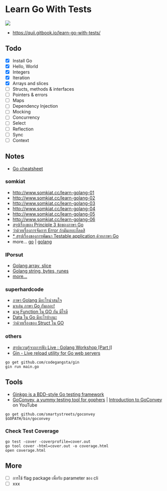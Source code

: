 # Learn Go With Tests

![](https://raw.githubusercontent.com/junlapong/learn-go-with-tests/master/red-green-blue-gophers-smaller.png)

- https://quii.gitbook.io/learn-go-with-tests/

## Todo

- [x] Install Go
- [x] Hello, World
- [x] Integers
- [x] Iteration
- [x] Arrays and slices
- [ ] Structs, methods & interfaces
- [ ] Pointers & errors
- [ ] Maps
- [ ] Dependency Injection
- [ ] Mocking
- [ ] Concurrency
- [ ] Select
- [ ] Reflection
- [ ] Sync
- [ ] Context

## Notes

- [Go cheatsheet](https://devhints.io/go)

### somkiat
- http://www.somkiat.cc/learn-golang-01
- http://www.somkiat.cc/learn-golang-02
- http://www.somkiat.cc/learn-golang-03
- http://www.somkiat.cc/learn-golang-04
- http://www.somkiat.cc/learn-golang-05
- http://www.somkiat.cc/learn-golang-06
- [สรุปเรื่องของ Principle 3 ข้อของภาษา Go](http://www.somkiat.cc/go-principles/)
- [ว่าด้วยเรื่องการจัดการ Error ถ้ามันเยอะก็ลดสิ](http://www.somkiat.cc/go-error-handling/)
- [* สรุปเรื่องของการพัฒนา Testable application ด้วยภาษา Go](http://www.somkiat.cc/testable-app-with-golang/)
- more... [go](http://www.somkiat.cc/tag/go/) | [golang](http://www.somkiat.cc/tag/golang/)

### IPorsut
 - [Golang array, slice](https://iporsut.blogspot.com/2014/09/golang-array-slice.html)
 - [Golang string, bytes, runes](https://iporsut.blogspot.com/2014/09/golang-string-bytes-runes.html)
 - [more...](https://iporsut.blogspot.com/search/label/Golang)


### superhardcode
- [ภาษา Golang มีอะไรน่าสนใจ](https://superhardcode.wordpress.com/2015/07/14/%E0%B8%A0%E0%B8%B2%E0%B8%A9%E0%B8%B2-golang-%E0%B8%A1%E0%B8%B5%E0%B8%AD%E0%B8%B0%E0%B9%84%E0%B8%A3%E0%B8%99%E0%B9%88%E0%B8%B2%E0%B8%AA%E0%B8%99%E0%B9%83%E0%B8%88/)
- [มาเล่น ภาษา Go กันเถอะ!](https://superhardcode.wordpress.com/2015/07/14/%E0%B8%A1%E0%B8%B2%E0%B9%80%E0%B8%A5%E0%B9%88%E0%B8%99-%E0%B8%A0%E0%B8%B2%E0%B8%A9%E0%B8%B2-go-%E0%B8%81%E0%B8%B1%E0%B8%99%E0%B9%80%E0%B8%96%E0%B8%AD%E0%B8%B0/)
- [มาดู Function ใน GO กัน มีไรดี](https://superhardcode.wordpress.com/2015/07/17/%E0%B8%A1%E0%B8%B2%E0%B8%94%E0%B8%B9-function-%E0%B9%83%E0%B8%99-go-%E0%B8%81%E0%B8%B1%E0%B8%99-%E0%B8%A1%E0%B8%B5%E0%B9%84%E0%B8%A3%E0%B8%94%E0%B8%B5/)
- [Data ใน Go มีอะไรบ้างนะ](https://superhardcode.wordpress.com/2015/07/20/data-%E0%B9%83%E0%B8%99-go-%E0%B8%A1%E0%B8%B5%E0%B8%AD%E0%B8%B0%E0%B9%84%E0%B8%A3%E0%B8%9A%E0%B9%89%E0%B8%B2%E0%B8%87%E0%B8%99%E0%B8%B0/)
- [ว่าด้วยเรื่องของ Struct ใน GO](https://superhardcode.wordpress.com/2015/07/28/%E0%B8%AA%E0%B9%88%E0%B8%AD%E0%B8%87-struct-%E0%B9%83%E0%B8%99-go-%E0%B8%81%E0%B8%B1%E0%B8%99/)

### others
- [สรุปความรู้จากการฟัง Live : Golang Workshop [Part I]](https://medium.com/thipwriteblog/%E0%B8%AA%E0%B8%A3%E0%B8%B8%E0%B8%9B%E0%B8%84%E0%B8%A7%E0%B8%B2%E0%B8%A1%E0%B8%A3%E0%B8%B9%E0%B9%89%E0%B8%88%E0%B8%B2%E0%B8%81%E0%B8%81%E0%B8%B2%E0%B8%A3%E0%B8%9F%E0%B8%B1%E0%B8%87-live-golang-workshop-part-i-f00504d4366c)
- [Gin - Live reload utility for Go web servers](https://github.com/codegangsta/gin)
```
go get github.com/codegangsta/gin
gin run main.go
```

## Tools

- [Ginkgo is a BDD-style Go testing framework ](https://onsi.github.io/ginkgo/)
- [GoConvey, a yummy testing tool for gophers](http://goconvey.co/) | [Introduction to GoConvey](https://youtu.be/wlUKRxWEELU) on YouTube
```
go get github.com/smartystreets/goconvey
$GOPATH/bin/goconvey
```


### Check Test Coverage

```
go test -cover -coverprofile=cover.out
go tool cover -html=cover.out -o coverage.html
open coverage.html
```

## More
- [ ] การใช้ flag package เพื่อรับ parameter ของ cli
- [ ] xxx